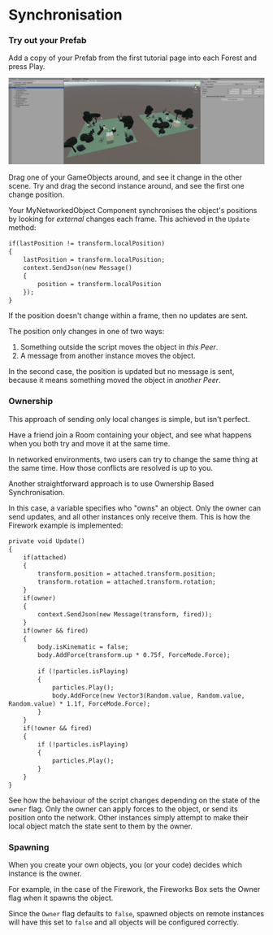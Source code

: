 # Synchronisation

### Try out your Prefab

Add a copy of your Prefab from the first tutorial page into each Forest and press Play.

![](images/5c0ae85b-b9b2-4595-b3ab-6b5809138426.png)

Drag one of your GameObjects around, and see it change in the other scene. Try and drag the second instance around, and see the first one change position.

Your MyNetworkedObject Component synchronises the object's positions by looking for *external* changes each frame. This achieved in the `Update` method:

```
if(lastPosition != transform.localPosition)
{
	lastPosition = transform.localPosition;
	context.SendJson(new Message()
	{
		position = transform.localPosition
	});
}
```

If the position doesn't change within a frame, then no updates are sent.

The position only changes in one of two ways:

1. Something outside the script moves the object in *this Peer*.
2. A message from another instance moves the object.

In the second case, the position is updated but no message is sent, because it means something moved the object in *another Peer*.


### Ownership

This approach of sending only local changes is simple, but isn't perfect.

Have a friend join a Room containing your object, and see what happens when you both try and move it at the same time.

In networked environments, two users can try to change the same thing at the same time. How those conflicts are resolved is up to you. 

Another straightforward approach is to use Ownership Based Synchronisation.

In this case, a variable specifies who "owns" an object. Only the owner can send updates, and all other instances only receive them. This is how the Firework example is implemented:

```
private void Update()
{
	if(attached)
	{
		transform.position = attached.transform.position;
		transform.rotation = attached.transform.rotation;
	}
	if(owner)
	{
		context.SendJson(new Message(transform, fired));
	}
	if(owner && fired)
	{
		body.isKinematic = false;
		body.AddForce(transform.up * 0.75f, ForceMode.Force);

		if (!particles.isPlaying)
		{
			particles.Play();
			body.AddForce(new Vector3(Random.value, Random.value, Random.value) * 1.1f, ForceMode.Force);
		}
	}
	if(!owner && fired)
	{
		if (!particles.isPlaying)
		{
			particles.Play();
		}
	}
}
```

See how the behaviour of the script changes depending on the state of the `owner` flag. Only the owner can apply forces to the object, or send its position onto the network. Other instances simply attempt to make their local object match the state sent to them by the owner.


### Spawning

When you create your own objects, you (or your code) decides which instance is the owner.

For example, in the case of the Firework, the Fireworks Box sets the Owner flag when it spawns the object.

Since the `Owner` flag defaults to `false`, spawned objects on remote instances will have this set to `false` and all objects will be configured correctly.

